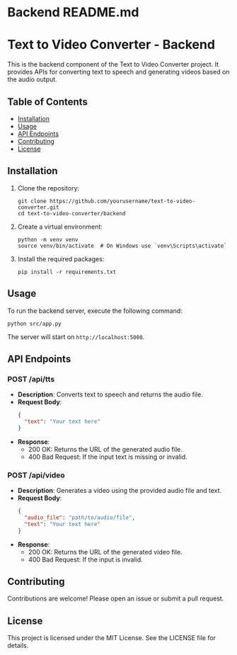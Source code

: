 # Backend README.md

# Text to Video Converter - Backend

This is the backend component of the Text to Video Converter project. It provides APIs for converting text to speech and generating videos based on the audio output.

## Table of Contents

- [Installation](#installation)
- [Usage](#usage)
- [API Endpoints](#api-endpoints)
- [Contributing](#contributing)
- [License](#license)

## Installation

1. Clone the repository:
   ```
   git clone https://github.com/yourusername/text-to-video-converter.git
   cd text-to-video-converter/backend
   ```

2. Create a virtual environment:
   ```
   python -m venv venv
   source venv/bin/activate  # On Windows use `venv\Scripts\activate`
   ```

3. Install the required packages:
   ```
   pip install -r requirements.txt
   ```

## Usage

To run the backend server, execute the following command:
```
python src/app.py
```
The server will start on `http://localhost:5000`.

## API Endpoints

### POST /api/tts

- **Description**: Converts text to speech and returns the audio file.
- **Request Body**:
  ```json
  {
    "text": "Your text here"
  }
  ```
- **Response**:
  - 200 OK: Returns the URL of the generated audio file.
  - 400 Bad Request: If the input text is missing or invalid.

### POST /api/video

- **Description**: Generates a video using the provided audio file and text.
- **Request Body**:
  ```json
  {
    "audio_file": "path/to/audio/file",
    "text": "Your text here"
  }
  ```
- **Response**:
  - 200 OK: Returns the URL of the generated video file.
  - 400 Bad Request: If the input is invalid.

## Contributing

Contributions are welcome! Please open an issue or submit a pull request.

## License

This project is licensed under the MIT License. See the LICENSE file for details.
